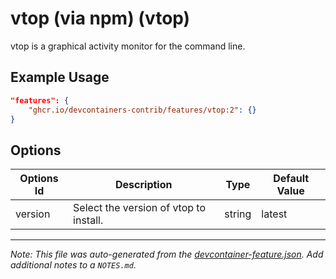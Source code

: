 
# vtop (via npm) (vtop)

vtop is a graphical activity monitor for the command line.

## Example Usage

```json
"features": {
    "ghcr.io/devcontainers-contrib/features/vtop:2": {}
}
```

## Options

| Options Id | Description | Type | Default Value |
|-----|-----|-----|-----|
| version | Select the version of vtop to install. | string | latest |



---

_Note: This file was auto-generated from the [devcontainer-feature.json](https://github.com/devcontainers-contrib/features/blob/main/src/vtop/devcontainer-feature.json).  Add additional notes to a `NOTES.md`._
